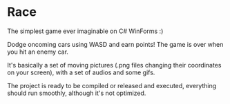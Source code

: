 # Race

The simplest game ever imaginable on C# WinForms :)

Dodge oncoming cars using WASD and earn points! The game is over when you hit an enemy car.

It's basically a set of moving pictures (.png files changing their coordinates on your screen),
with a set of audios and some gifs.

The project is ready to be compiled or released and executed, everything should run smoothly, although it's not optimized.
